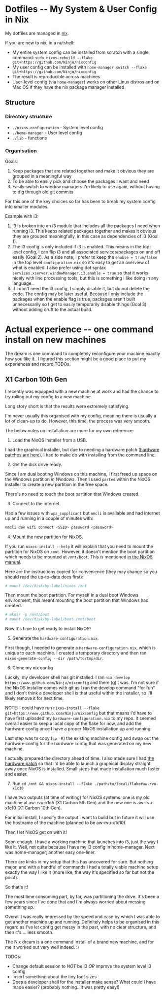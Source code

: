 # Dotfiles -- My System & User Config in Nix

My dotfiles are managed in [nix](https://nixos.org/).

If you are new to nix, in a nutshell:

* My entire system config can be installed from scratch with a single command: `sudo nixos-rebuild --flake git+https://github.com/Ninju/nixconfig`
* My user config can be installed with `home-manager switch --flake git+https://github.com/Ninju/nixconfig`
* The result is reproducible across machines 
* User-level config (via `home-manager`) works on other Linux distros and on Mac OS if they have the nix package manager installed

## Structure

### Directory structure
* `./nixos-configuration` - System level config
* `./home-manager` - User level config
* `./lib` - functions

### Organisation
Goals:

1. Keep packages that are related together and make it obvious they are grouped in a meaningful way
2. To be able to easily pick and choose the packages I want and need
3. Easily switch to window managers I'm likely to use again, without having to dig through old git commits 

For this one of the key choices so far has been to break my system config into smaller modules. 

Example with i3:
1. i3 is broken into an i3 module that includes all the packages I need when running i3. This keeps related packages together and makes it obvious they are grouped meaningfully, in this case as dependencies of i3 (Goal 1).
2. The i3 config is only included if i3 is enabled. This means in the top-level config, I can flip i3 and all associated services/packages on and off easily (Goal 2). As a side note, I prefer to keep the `enable = true/false` in the top level `configuration.nix` so it's easy to get an overview of what is enabled. I also prefer using dot syntax `services.xserver.windowManager.i3.enable = true` so that it works nicely with line processing tools, but this is something I like doing in any language..
3. If I don't need the i3 config, I simply disable it, but do not delete the code. The config may be later useful. Because I only include the packages when the enable flag is true, packages aren't built unnecessarily so I get to easily temporarily disable things (Goal 3) without adding cruft to the actual build.

# Actual experience -- one command install on new machines

The dream is one command to completely reconfigure your machine exactly how you like it.. I figured this section might be a good place to put my experiences and record TODOs.

## X1 Carbon 10th Gen
I recently was equipped with a new machine at work and had the chance to try rolling out my config to a new machine.

Long story short is that the results were extremely satisfying.

I'm never usually this organised with my config, meaning there is usually a lot of clean-up to do. However, this time, the process was very smooth.

The below notes on installation are more for my own reference:

1. Load the NixOS installer from a USB. 

I had the graphical installer, but due to needing a hardware patch ([hardware patches are here](https://github.com/nixos/nixos-hardware)), I had to make do with installing from the command line.

2. Get the disk drive ready.

Since I am dual booting Windows on this machine, I first freed up space on the Windows partition _in Windows_. Then I used `parted` within the NixOS installer to create a new partition in the free space.

There's no need to touch the boot partition that Windows created. 

3. Connect to the internet.

Had a few issues with `wpa_supplicant` but `nmcli` is available and had internet up and running in a couple of minutes with:

``` sh
nmcli dev wifi connect <SSID> password <password>
```

4. Mount the new partition for NixOS.

If you run `nixos-install --help` it will explain that you need to mount the partition for NixOS on `/mnt`. However, it doesn't mention the boot partition which needs to be mounted at `/mnt/boot`. This _is_ mentioned [in the NixOS manual](https://nixos.org/manual/nixos/stable/#sec-installation-manual-installing).

Here are the instructions copied for convenience (they may change so you should read the up-to-date docs first):

``` sh
# mount /dev/disk/by-label/nixos /mnt
```

Then mount the boot partition. For myself in a dual boot Windows environment, this meant mounting the boot partition that Windows had created.

``` sh
# mkdir -p /mnt/boot
# mount /dev/disk/by-label/boot /mnt/boot
```

Now it's time to get ready to install NixOS! 

5. Generate the `hardware-configuration.nix`.

First though, I needed to generate a `hardware-configuration.nix`, which is unique to each machine. I created a temporary directory and then ran `nixos-generate-config --dir /path/to/tmp/dir`.

6. Clone my nix config

Luckily, my developer shell has git installed. I ran `nix develop https://www.github.com/Ninju/nixconfig` and there (g)it was. I'm not sure if the NixOS installer comes with git as I ran the develop command "for fun" and I don't think a developer shell is that useful within the installer, so I'll likely remove it for next time.

NOTE: I could have run `nixos-install --flake git+https://www.github.com/Ninju/nixconfig` but that means I'd have to have first uploaded my `hardware-configuration.nix` to my repo. It seemed overall easier to keep a local copy of the flake for now, and add the hardware config once I have a proper NixOS installation up and running.

Last step was to copy (`cp -R`) the existing machine config and swap out the hardware config for the hardware config that was generated on my new machine. 

I actually prepared the directory ahead of time. I also made sure I had [the hardware patch](https://github.com/NixOS/nixos-hardware/tree/master/lenovo/thinkpad/x1/10th-gen) so that I'd be able to launch a graphical display straight away once NixOS is installed. Small steps that made installation much faster and easier.

7. Run `cd /mnt && nixos-install --flake ./path/to/local/flake#aw-rvu-x1c10`

I have two outputs (at time of writing) for NixOS systems: one is my old machine at aw-rvu-x1c5 (X1 Carbon 5th Gen) and the new one is aw-rvu-x1c10 (X1 Carbon 10th Gen). 

For initial install, I specify the output I want to build but in future it will use the hostname of the machine (planned to be aw-rvu-x1c10).

Then I let NixOS get on with it!

Soon enough. I have a working machine that launches into i3, just the way I like it. Well, not quite because I have my i3 config in home-manager. Next was home-manager; another easy one-liner.

There are kinks in my setup that this has uncovered for sure. But nothing major, and with a handful of commands I had a totally viable machine setup exactly the way I like it (more like, the way it's specified so far but not the point).

So that's it!

The most time consuming part, by far, was partitioning the drive. It's been a few years since I've done that and I'm always worried about messing something up.

Overall I was really impressed by the speed and ease by which I was able to get another machine up and running. Definitely helps to be organised in this regard as I've let config get messy in the past, with no clear structure, and then it's ... less smooth.

The Nix dream is a one command install of a brand new machine, and for me it worked out very well indeed. :)

TODOs:
* Change default session to _NOT_ be i3 _OR_ improve the system level i3 config
* Insert something about the tiny font sizes
* Does a developer shell for the installer make sense? What could I have made easier? (probably nothing.. it was pretty easy!)
